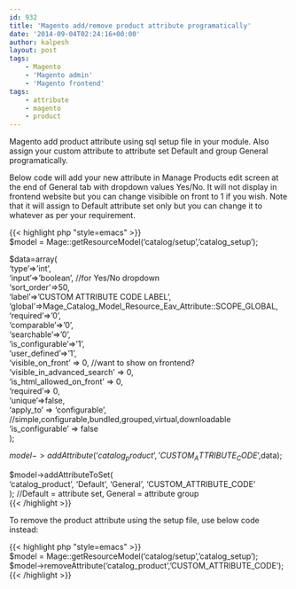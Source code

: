 ```yaml
---
id: 932
title: 'Magento add/remove product attribute programatically'
date: '2014-09-04T02:24:16+00:00'
author: kalpesh
layout: post
tags:
    - Magento
    - 'Magento admin'
    - 'Magento frontend'
tags:
    - attribute
    - magento
    - product
---
```


Magento add product attribute using sql setup file in your module. Also assign your custom attribute to attribute set Default and group General programatically.

Below code will add your new attribute in Manage Products edit screen at the end of General tab with dropdown values Yes/No. It will not display in frontend website but you can change visibible on front to 1 if you wish. Note that it will assign to Default attribute set only but you can change it to whatever as per your requirement.

{{< highlight php "style=emacs" >}}  
$model = Mage::getResourceModel(‘catalog/setup’,’catalog_setup’);

$data=array(  
‘type’=>’int’,  
‘input’=>’boolean’, //for Yes/No dropdown  
‘sort_order’=>50,  
‘label’=>’CUSTOM ATTRIBUTE CODE LABEL’,  
‘global’=>Mage_Catalog_Model_Resource_Eav_Attribute::SCOPE_GLOBAL,  
‘required’=>’0’,  
‘comparable’=>’0’,  
‘searchable’=>’0’,  
‘is_configurable’=>’1’,  
‘user_defined’=>’1’,  
‘visible_on_front’ => 0, //want to show on frontend?  
‘visible_in_advanced_search’ => 0,  
‘is_html_allowed_on_front’ => 0,  
‘required’=> 0,  
‘unique’=>false,  
‘apply_to’ => ‘configurable’, //simple,configurable,bundled,grouped,virtual,downloadable  
‘is_configurable’ => false  
);

$model->addAttribute(‘catalog_product’,’CUSTOM_ATTRIBUTE_CODE’,$data);

$model->addAttributeToSet(  
 ‘catalog_product’, ‘Default’, ‘General’, ‘CUSTOM_ATTRIBUTE_CODE’  
); //Default = attribute set, General = attribute group  
{{< /highlight >}}

To remove the product attribute using the setup file, use below code instead:

{{< highlight php "style=emacs" >}}  
$model = Mage::getResourceModel(‘catalog/setup’,’catalog_setup’);  
$model->removeAttribute(‘catalog_product’,’CUSTOM_ATTRIBUTE_CODE’);  
{{< /highlight >}}
